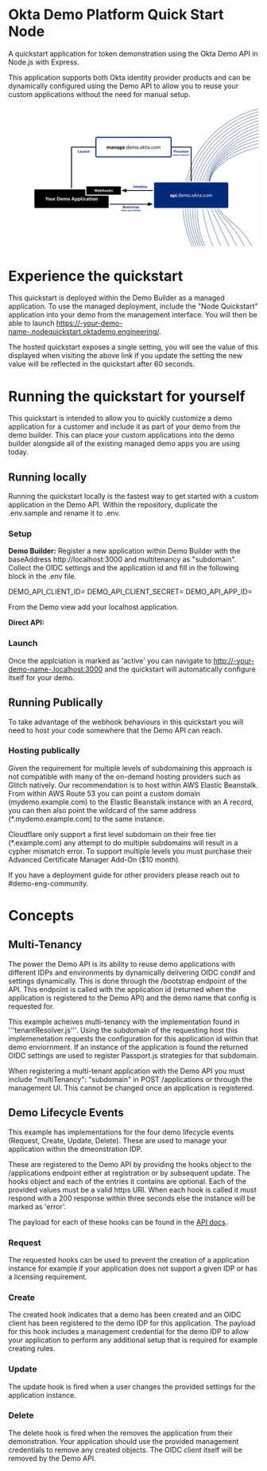 # Okta Demo Platform Quick Start Node

A quickstart application for token demonstration using the Okta Demo API in Node.js with Express.

This application supports both Okta identity provider products and can be dynamically configured using the Demo API to allow you to reuse your custom applications without the need for manual setup. 

![Entity diagram](diagram.svg)

# Experience the quickstart

This quickstart is deployed within the Demo Builder as a managed application. To use the managed deployment, include the "Node Quickstart" application into your demo from the management interface. You will then be able to launch [https://-your-demo-name-.nodequickstart.oktademo.engineering/](https://-your-demo-name-.nodequickstart.oktademo.engineering/).

The hosted quickstart exposes a single setting, you will see the value of this displayed when visiting the above link if you update the setting the new value will be reflected in the quickstart after 60 seconds.

# Running the quickstart for yourself

This quickstart is intended to allow you to quickly customize a demo application for a customer and include it as part of your demo from the demo builder. This can place your custom applications into the demo builder alongside all of the existing managed demo apps you are using today.

## Running locally

Running the quickstart locally is the fastest way to get started with a custom application in the Demo API. Within the repository, duplicate the .env.sample and rename it to .env. 

### Setup

**Demo Builder:** Register a new application within Demo Builder with the baseAddress http://localhost:3000 and multitenancy as "subdomain". Collect the OIDC settings and the application id and fill in the following block in the .env file.

DEMO_API_CLIENT_ID=
DEMO_API_CLIENT_SECRET=
DEMO_API_APP_ID=

From the Demo view add your localhost application.

**Direct API:**



### Launch 
Once the applciation is marked as 'active' you can navigate to [http://-your-demo-name-.localhost:3000](http://-your-demo-name-.localhost:3000) and the quickstart will automatically configure itself for your demo.

## Running Publically

To take advantage of the webhook behaviours in this quickstart you will need to host your code somewhere that the Demo API can reach.

### Hosting publically

Given the requirement for multiple levels of subdomaining this approach is not compatible with many of the on-demand hosting providers such as Glitch natively. Our recommendation is to host within AWS Elastic Beanstalk. From within AWS Route 53 you can point a custom domain (mydemo.example.com) to the Elastic Beanstalk instance with an A record, you can then also point the wildcard of the same address (*.mydemo.example.com) to the same instance.

Cloudflare only support a first level subdomain on their free tier (*.example.com) any attempt to do multiple subdomains will result in a cypher mismatch error. To support multiple levels you must purchase their Advanced Certificate Manager Add-On ($10 month).

If you have a deployment guide for other providers please reach out to #demo-eng-community.

# Concepts

## Multi-Tenancy

The power the Demo API is its ability to reuse demo applications with different IDPs and environments by dynamically delivering OIDC condif and settings dynamically. This is done through the /bootstrap endpoint of the API. This endpoint is called with the application id (returned when the application is registered to the Demo API) and the demo name that config is requested for.

This example acheives multi-tenancy with the implementation found in '''tenantResolver.js'''. Using the subdomain of the requesting host this implemenetation requests the configuration for this application id within that demo enviornment. If an instance of the application is found the returned OIDC settings are used to register Passport.js strategies for that subdomain.

When registering a multi-tenant application with the Demo API you must include "multiTenancy": "subdomain" in POST /applications or through the management UI. This cannot be changed once an application is registered.

## Demo Lifecycle Events

This example has implementations for the four demo lifecycle events (Request, Create, Update, Delete). These are used to manage your application within the dmeonstration IDP.

These are registered to the Demo API by providing the hooks object to the /applications endpoint either at registration or by subsequent update. The hooks object and each of the entries it contains are optional. Each of the provided values must be a valid https URI. When each hook is called it must respond with a 200 response within three seconds else the instance will be marked as 'error'.

The payload for each of these hooks can be found in the [API docs](https://docs.demo.okta.com).

### Request

The requested hooks can be used to prevent the creation of a application instance for example if your application does not support a given IDP or has a licensing requirement.

### Create

The created hook indicates that a demo has been created and an OIDC client has been registered to the demo IDP for this application. The payload for this hook includes a management credential for the demo IDP to allow your application to perform any additional setup that is required for example creating rules.

### Update

The update hook is fired when a user changes the provided settings for the application instance.

### Delete

The delete hook is fired when the removes the application from their demonstration. Your application should use the provided management credentials to remove any created objects. The OIDC client itself will be removed by the Demo API.

